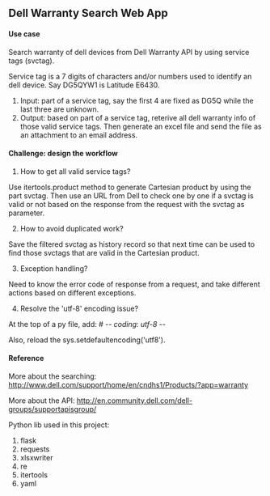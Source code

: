 ## Dell Warranty Search Web App

#### Use case

Search warranty of dell devices from Dell Warranty API by using service tags (svctag).

Service tag is a 7 digits of characters and/or numbers used to identify an dell device. Say DG5QYW1 is Latitude E6430.

1. Input: part of a service tag, say the first 4 are fixed as DG5Q while the last three are unknown. 
2. Output: based on part of a service tag, reterive all dell warranty info of those valid service tags. Then generate an excel file and send the file as an attachment to an email address.

#### Challenge: design the workflow

1. How to get all valid service tags?

  Use itertools.product method to generate Cartesian product by using the part svctag. Then use an URL from Dell to check one by one if a svctag is valid or not based on the response from the request with the svctag as parameter.
  
2. How to avoid duplicated work?

  Save the filtered svctag as history record so that next time can be used to find those svctags that are valid in the Cartesian product.
  
3. Exception handling?

  Need to know the error code of response from a request, and take different actions based on different exceptions.
  
4. Resolve the 'utf-8' encoding issue?

  At the top of a py file, add: # -*- coding: utf-8 -*-
  
  Also, reload the sys.setdefaultencoding('utf8').
  

#### Reference

More about the searching: http://www.dell.com/support/home/en/cndhs1/Products/?app=warranty

More about the API: http://en.community.dell.com/dell-groups/supportapisgroup/

Python lib used in this project:

1. flask
2. requests
3. xlsxwriter
4. re
5. itertools
6. yaml
